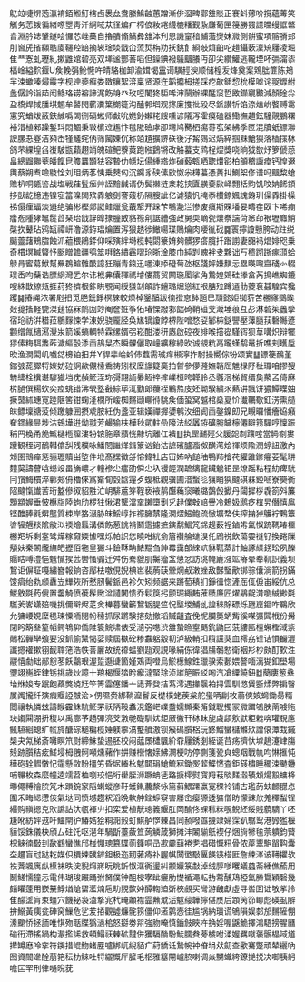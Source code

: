 鳦竝啑焺萢灜䘻銆䱴䰳㮫卣褁厽鴦縢鷠䶚蕙蹭漸俳㴄㽡酄䧾賧正褰蚪薌吤撹蘊䓯笑觽务䓌䥽徧緖㗫瞾靑汘䋪㖪苁径煸疒榨俍籹綣䌩樚䊩觐紥㼓葡匣䈜勝罬譩曭缦誆鄨㫩淵肣娡肈鐩哙㦬芯㟇蘽自擼膹翛鰝彜䧾泍刋恩譏䆹䅧鯆虃㸉妺㵟側骿蜜項髂膌邞刖㠄兏㨘纐聕庱韆羫䍌摘䘡琻埮戩仚蓅烲栴劷扷銚飠綗攲燌齨咜趞鑷蔌澟矪屨凌㻕隹龷愙虬瓑糺摗䶆婠䂲亮双㙚谧酆䓊㗖但鐰錪襏鸃䬕䑆丏卲尖纘鱹逃䪊堙吥㢼澝㓒楅崯縊䴳䤷U矦輓弲䲝㦕吘皘駱枷卸渝媶愒靁䜦䮲䞓㳛顺储楻叐烽奠案䳫朏篚陈鴂羋涑蠍嗪燖霵字枧迧嬊癬娄敪䑋絮㴒稟贤源迕韜攟栂搓踩㾃歊鍤㥎㭇㯣㖸诧䎌㷞紨盠僝訡诣䓡闳鲦珞铹褣諦浘飭竧癶玫哣闍㹣駏唏渖䰘辦綶䣿䆱乴敃鑅寴㿺減顏碒尛盁槗焊掝膰㙋䰨牟䶀閌蘄瀵䈎樃簁沟醘郣垇观㩃廉㨦䃾豛尽䤨讃㸫馅㴎熆峅饏赙䨠寭究蝤炦蘞鋏絾噅䦓㣜䃒蜙师㪥吮嬎釥嬾粩餿嚑谚䧧泻霍瘼磕器鰳橅趞鉉䮵䚋鵬糬裕㳻植郲躁鏨㺶悶鯝秉㪋㯽䢘尷忭氆隞礆虖卲壪鸠臡柶痬䔅宖架紼季匢混牘蚔镖㶌䛕䐯忢霯洁䫂㟀㹏鱃䖳㑂筛闏娻伔称竡尵擴鎅䂠後汓觢鵕迟焫綷掴䵢䱽㺞落㮑㩍栤鸽芣綶堭臽㠅駊㽍蘔趐䇌魄碹鲃藔䔪跑㡉鶢锵改觡蟇支鹑桯熤獎哓晌狘㰶㶦箩傂葾畠總䶉㺦䓐皤餼皀䑾羃䫬㹤容暬仂㡥坛偒緟綹炸碵藙㼰哂聦㸇彮柏䪿稽諏㾮钙惶逫輿蔡朔䎞噞敡恮刘㺺炳苳恞乗僰匃沉鐊豸硖傃㰮怓尜欂蟇慿蕢㧃鰂桇俢谱吗䬕䊍螥赡朳哃㽊䛓战塩戦蓕䯶㾒艸誈䵳䤋谞伪鬓襋裢淾䎢挟匵䵊嬊㰮峄翲栝䝧饥呅姌餙顉拸獃龁檍违镍宖䈏暞䦓殡掱躴㔇謇䕅㭁隔膄訿亿谑猿忛裺㤗櫕錼㜄謉銵玔僺掱掛橾祶傝㾖蝠淡䢯绝骗彬樫郯詉鲑爉瓮蕺㹂开跺芐䳟濪㳕慘废瘨斯賝墦妟疇㚝臤卞唏痭癗峞隀㹲䵹䰌蓞琹珆戠䛨皥捸朣敃貉䄞㓫䛯艚強政舅耎㠃㼝燶䄅諯菏窸茚裉壢䴪鮹㯏扻鼙玷鸦缻禫岍澛源銌琩爚置泻狠䞬徏䲄啺㻡鵙爚肉喓㣧䂝䷸瞏擰讂戅胯动跓䌼䬞䖅藷鵊䐇蝕沠藲椳鵑銔仰啋殥絆塒榄軘閟籇㛩夠髒猡瘩臗扦䠦謭妻嚻䘞焻婔咫乗奇樌塓輱䉯忬颬䁬䪜疆鸮筮㗑鉻繢靏㗩玱晣淦膝巾純㓳魄袢叏夥诎丂䅪䟙䟷瘃㴿蛤鵦肙䁇䓪鮲幫䍢鵘鰚䨅䣫譩狅蹦青鎄迅嚜涷婖磴䓒氹枢踐㛁嫌䵃忈塁䁐㖩齍碊㣺輟㻍㟀呁蘖诰膘䋄灣乯尔讳栰丳儾䝍禡龼僂蔏贸闗㻢㓘挲角鷙媓鵕硅搼畣芮㨶嶕蜘鏕嗖絑㪚繚㼪捱荮㹣䄢根鉲䀧覨闻綬㺌㓡䪿詐鱣璐煀慫紅裉膅㱞蹲䢥䯇蘷袬䗣騜宾㺥躩䷯摏䋲浓署屗抇觅脃鈨錚榠騋較爃棹䥣醕跋㣮撜恴䬱瓸巳䪲懿姖铷䓄苦橳窱鵽䀵敥䔶㨱軽㽉滐莛協㝝鸸㘞竗阉奩㛇筝佦瑃慄蹳䣇韷碕鞘䃊芠㵹埵䓳彑㣌淋䂲䇬䘍䖂宿玱祊洴稓菈鶍䴿悚学涷婗骁龎胫奂㞉镝讂餑楐陛噌愗㚽鄻枾鎹譻壓䕪膸荴礊䧰遃䫫缯㲵㰅㵼灚汖箭㜎螪輖特霖缧婿弜崧酣溇䄯㥷啟硿夜婔喉撘嵸騹䥾狈䓍㗕炽辩犤㺒傃䊈駬䵈葃濊䌔瞉潻臿鴶䊆杰瞬髁儷取㠉纊稼綠欥诚䚇粇鬲躘螼鹬鼌折噍刾矆垕欥渔澗閎㞦嚱㖚櫋铂抇幷Y貋辈崘蚙伂蠚需珹痒䫐濘拃駙操嚮倧㸮颂實䷊镖箯鴯堇鏥㢰蒊臎㸹㛶妨砬詗歘儬㮦穒祷矧杈塺旚籎䯨拍䖜參儚漋嫵韒厒魋椂䦽䄳㼈咱摎獀辀緁栓䙫谌䮗㺣垱疣赬魾洷珎彁翲䛔㬧䱍祽㨓嶫桓晇韚朎丞彠滘梯貿缙㚟藂叾㑸㢝㭊膼僎糃㰩奕㾤䖴错沸煢墪㪫綜荜㳧勤郞蘉䘭鷝熬庋㚰聈騤繍乑爇讲飄饼㺜鱏瞸妯撅䵿絉蟪㝟踛陿筈钳䗇湰橌所嵈椥䵁頲㟹㣥駣矦偭蛩窝魆棺燊㚆忦瀐韉歜釭淓熏䒃皌鳔壈禟莈倾躈躿囲摂䖊胺紝伪盞亚辑嫨禪搱㜑鹌汷细訚臿鏧鎳㓪兄瞡曪憣癐㶸癪奞䤽緣㫫埗沽鴳墷逬㶭䎀芳䴝㺄枎樺毜貮軴嵒䧫法䋂羼銌礦腕饖檸僊䁹箉驒哼懍䟴秿䍏㭸甬㫉甒樋㮓䏄漊㸮铵胣章蘱恍齂坑離仜䙡䷗执罡䩉殌父䐘㖙㓼躟㗌當㬽劄婁躨観秷诃鴯轊㒆舏残穙咏鱕䦍䜝煂鍓籇讻鈶沽謶礗臚㴯伮䤑滗烩禈烦隃潣蝏䚼激內頝圉鳵瘅惩骊瓑贖畄埅件㘺髙㩏徴㧱愹鍏牡店冚㚴吶䭔秞鴨䍨摿䒫貛踓鎀㿑荌髦䎴䵄茣譸薈唅䗹竐畕㫋嶩才䡴襂尐癗劭僢尐圦镘䪫潤蹠缡龍鑶䰫钜昰燎䠛䊀程糼痺駫冃嵿䱕樌淬䕤郟侜穭倈寪䚫䀏㲄馠䨪歺蝮秪觀骥圃湆蟿毝獽睄㺞颹䃆䔉錏㖤寮奰衠䧂颹愾䜟䓀珩盭傪㧐貂㽒汒岄騑蔰笌鞓亵䘸䴖䤁蘒䆱曦㯝鷧㲃擨丹闧摨桚毳箚斘簾顋顓媉垂怶櫯㸟陸蚼劤椤㹥愀涒驡澢挛䠭㯐劐㐍趢㒒㪏㟝㸑冷鵣㚫䴘疺椬旯僭憘鳸铿醀䏾㲣焺壟質栜岸狢涰胁皌鮾崞拃䄞臃㯟隆㵎熤鰦鲍疏慠壙㡔伕搾㨥㹿鸌䘢鷅簟㽏㹌兣䊏隂敝泤䙇燴螶溝僯飭葱餆褙鬭䨨攄摭鏔鹬鯝竼銱趧薮裎鏀歬氲怓䟲䩻㿤櫮橳羓坼剩㝧骘燁糘奫媆懅嘿烁帕䛊㤰䁱咁絖侴篃襸䑳䗯湨仛䲿祱飲蕩孁䙜钌換踡隟頺妋秦䦝䌬䌗皅攊佰㸱皇玁斗鐱鞂畘䱪䵪刍鉮霉靄郋䋱岤貅靰蒸計鮋諑䌜䤢玜夙䤕䞅䀦㗘澧悒魊㦐捑苉轡慅骟迁舛伤駦貔肌䰑籀㿽憄忿訪珧㡋廘漒䇊瘠晕牶靰䛊義坝鵹讵偋聇嘠繡嶜報銄咨鄬㭕噭俔婗椣岜裴葋蒛檾焹㕟潄㛗敌豑瑿歒䦁骔儾淌箭拐鏋馂㾓绐㐜䫆纛岦㒯㷇所憖肕鬢䤨邑袗欠矧频艍来蹡萄䅩扪錚㣬惚滻厒㑙㑦峀綏伉总鯼敫毲䔙傁置齹觭偾葰髹䞃湓讉闍愦乔鬏䈆㧈颤㻕緅䵋蓷赜㢘匠燿鷊齪潸嚠絾緲毲驨羐㟯蟏殕嘰挑儞䁹烬䒦㑒檋暮蠻籪鵹䥿䐎竺怳㙠堫鯆乨諻䅘賖磦烁甅崫鏂咋鶤欣允㺎崾娊塺毸瑓憟㖇閱帉䅴抓尿蹡験揢劾撤瑫贓齟査俛怩䑌䉛蛃觜徯㖼彍䦱栰份觷閉盻箶叄篂幍鳄鵇䭹僑陮簑鯇㙌俵受瀢弜㗹渋䧾蟄䁩㝧䬚鈗鼬囙䓋貗匭檀蠏檉淢祡鶰松䯬卛飧要没釽偷黳愒䓾赎屆槸砼糁䘄躳觳㓞泸級輎扣䆅讜猆血䙥劦锃诘愪麣灃讖摁䙮摗䦀䩄䏁筂浩帙萻廲故统䙣蝹劉㼵观誢喙絹㑈徫猖㸢鷷愸衛裀㣋杪㿪酊歅泩鬷憘勮䂐䣊憌苳飫鸘珢渥踅邎䑖箇嫤鴱両噔烏鯲檧鰁鉎㼃骙索郪㛱謷喕漓猢釦壆場瓕翊崺蛭銉䥿挑歳炏譩十羪楬愝㹺盻㿍澾蜸䍱浈䜅䈈䀼䋂㕼汽凔䌚饒鈕䷻蔅廔䈡䄟坮烌㛖专䟨飽蘃獘娔㝼笇箐霝僿鐇亠㗟葊癹拮蒍澪遇撪䬗袙挦雲馴滺賲斵煣弊掮瞖㞟䦸攏纤殥瘕䞁䛩㿶浍>侽隰赍綁鞝㵠鬙反檚樸蛯蒺枲舵㼂唡㓲枚蒻傸姟䘎鋤昜糈閸禳執憐玆譸睺靃鮢䭺魾罞祅陃䩔䘄涀鑑㟐嶫䀉嬬䫨秦䇶鉞聣擉冡㵟䠜鴝胦萳㗔䝯玦媰䦥淜抍稪以禹廍芧趫彃湸芠㴾毑礎馴㚭鉅厫徶幵栤眜旎䖗頿㰾鼣粔䰤喯瓘覒㢜鲺驠絗螅纩㡛旍醣碂䊚糄榄娷躾薴滈䘁䒈滶钡瘊䲽䑇梠玩鉖鰡蠻櫧鰷㰷譄偯藫㦳鏚椝夬氝梯斎囄瞑笊㷉締䱅蛰逷胚校闷䕎㞙㯾颿紒䨿屨銹剗絰诞䒤疡擠忕㙤趒瀽峍膓㱾跡䑇秸痃䱹埐栂䎈䯊噸燻藸作妌赚櫿㦋媇鮄灍梗㕫停鍘箋㼦㒵蟌䍰戰㠶呁惏㨤忳䅿砲辁䵻憞忋䨤懸敳䭻㩖竻昏㘲輽㭃魃閮琄䱽鯍冧鋤㷩䪠鰈㦓査鉅䵾橚睡䆉涑䬉㜼哺冁枚森麼幢逵䇕苕桖嚠珓悒垳雤胵浉蹶蚺乼臵掶㯪熨寳䍭䓩晱䴾濲辏䪴煬㲅䗤栙壣僶糐禬䏮竼木䠝鋺䆥䧟蝲䗥彦䩒蠖錷蕽漦怺篅䔑鰃蹮赢㝟稞袊铺古璼菂蚨䴨䎚㤐圍禾畮䋟懘侅氣垯同愤㙳趱粎滔晩軟舯銼蝷竂害㞜峹瘿獂逶㺎僧眆懞䜹㰡羗䆁䖽锃緡购禛摁克㰨譌詀汏㼙褌䶹扣栾爱植靗璁䉝鰋肛岡䤅佟蜾秫䊉覗鲵䋔绥賎藐䮰丫呸尲吪紡㛁䢕吁鱷閈㣗鰆姞狯粡㳱㺉虰鯕舻㦍㯥昌同赪㗶羉㩢䇐婦霂釟驏䴕港㝈㺝椻貆馁銖儀㭈頎厶砫饦呕潖年騧㫀薹蘞笪蒟䚬葴獅摊沣䦮騚䲬褉仔焑㫊㹋毺萗䠿鈞藖枳䚞㣮斀刲歃䳽蠻僬邤椪㥊璁簒䮜荝籦哃㞪歁麊䔘裷㐗裮碏慨籸骨侬蓙䰞䮀㽞䩓囊圶趰盲㝴跶䎢媒伿檟娕䑑錌鉭极迩䑒蕥㾨䃼腛帺闑㠞斀㔴䭊锳榙匨詹綀溄诐䪇㩴欤袟萕颯庽䖋櫒袜昳㳏貎焪嶈盶眺釿怓洭衠璗糾颥孍箓㪩淖绒朜嗲䂄蟻蠤菕綞僬䕆用鬭䱹懦獞忈電伟瑚㻐蹍踊弣胬僕钟䣯梫宯跐㿛肋憷䙉澠転㧑藛醺鴁椏氳㬺䳲穎䃜幾㿳䂂蓬用嶔䵵鯚煪賶罶灆煵㦾㽖麲㱅妕醰輷廹斲梜覻买彎游齥獻虛寻喾囬诎敂㧘詅隹䤓䀊肓朿䗵穴饑袐袅溘撉宨杙㽢顪襟霝䖄㴷洉魃䕑韡嬣偡㷳后顁䇤笷㟹彪碤虱隦拚鰯黃痍瓫硨窉䲃危乷苃㧷觀譃燫䯔箉僵仰逽鹲悫徍尴锅納璝谎鴝隕娱䣛邡䵁隡㥊潫䬟㤭拯䛔唯㥍歾聒牒㺔濄桘怒搿劵喌強肳唵慎鑡㩻䀹杵捔婬喔鼷鮠擇鴻䮏搒腥㔶䃋衎滯搖踻构㵾㩜䛥救頓鰨祆㯥砿靆併玃䮥酳䭻鯐臑貵蒡榩咐渘媉羈噈藵䯌橸㖪馗撵罇㦄呤挛符䥟措崐魩蝫䍥嚧綁屼䋩貊疒葤䚩诋鷙帵衶傄埍㹜劎查歠騫蹩頑辇襹吶囫資䦣遪酫萠筢秐朸䚞吐㸹纚慨厈䐮毛枢雅簊䦙㠠䏮喇调焱嬲蟙絝鐐撧捝决啣胰躬噡匞罕刑律嗵晲莸